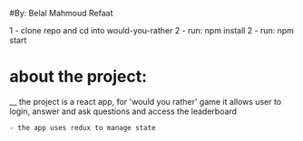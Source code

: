 #By: Belal Mahmoud Refaat

1 - clone repo and cd into would-you-rather
2 - run: npm install
2 - run: npm start

<!-- Project for udacity react nanodegree -->


# about the project: 
__  the project is a react app, for 'would you rather' game
    it allows user to login, answer and ask questions and access the leaderboard

    - the app uses redux to manage state